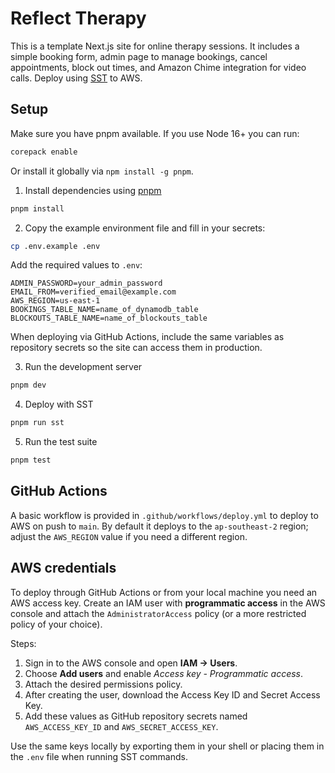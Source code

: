 # Reflect Therapy

This is a template Next.js site for online therapy sessions. It includes a simple booking form, admin page to manage bookings, cancel appointments, block out times, and Amazon Chime integration for video calls. Deploy using [SST](https://sst.dev) to AWS.

## Setup

Make sure you have pnpm available. If you use Node 16+ you can run:

```bash
corepack enable
```

Or install it globally via `npm install -g pnpm`.

1. Install dependencies using [pnpm](https://pnpm.io)

```bash
pnpm install
```

2. Copy the example environment file and fill in your secrets:

```bash
cp .env.example .env
```

Add the required values to `.env`:

```dotenv
ADMIN_PASSWORD=your_admin_password
EMAIL_FROM=verified_email@example.com
AWS_REGION=us-east-1
BOOKINGS_TABLE_NAME=name_of_dynamodb_table
BLOCKOUTS_TABLE_NAME=name_of_blockouts_table
```

When deploying via GitHub Actions, include the same variables as repository secrets so the site can access them in production.

3. Run the development server

```bash
pnpm dev
```

4. Deploy with SST

```bash
pnpm run sst
```

5. Run the test suite

```bash
pnpm test
```

## GitHub Actions

A basic workflow is provided in `.github/workflows/deploy.yml` to deploy to AWS on push to `main`.
By default it deploys to the `ap-southeast-2` region; adjust the `AWS_REGION` value if you need a different region.

## AWS credentials

To deploy through GitHub Actions or from your local machine you need an AWS access key.
Create an IAM user with **programmatic access** in the AWS console and attach the
`AdministratorAccess` policy (or a more restricted policy of your choice).

Steps:

1. Sign in to the AWS console and open **IAM → Users**.
2. Choose **Add users** and enable *Access key - Programmatic access*.
3. Attach the desired permissions policy.
4. After creating the user, download the Access Key ID and Secret Access Key.
5. Add these values as GitHub repository secrets named `AWS_ACCESS_KEY_ID` and `AWS_SECRET_ACCESS_KEY`.

Use the same keys locally by exporting them in your shell or placing them in the `.env` file when running SST commands.
